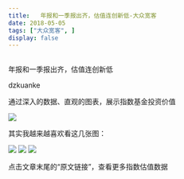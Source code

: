 ```yaml
---
title:   年报和一季报出齐，估值连创新低-大众宽客
date: 2018-05-05
tags: ["大众宽客", ]
display: false
---
```



## 



年报和一季报出齐，估值连创新低




dzkuanke




通过深入的数据、直观的图表，展示指数基金投资价值


<img class="" data-copyright="0" data-ratio="0.6118067978533095" data-s="300,640" src="https://mmbiz.qpic.cn/mmbiz_png/PKw3FQPmhIiaicYnK1BVjOePvvGiceibsibJFicVPyUzPOAicvFBuoBmPFSbqFd2ibWfH7gK72GkaVTsibXeEQVWFU1ibfKg/640?wx_fmt=png" data-type="png" data-w="1118" style=""/>



其实我越来越喜欢看这几张图：

<img class="" data-copyright="0" data-ratio="0.6" data-s="300,640" src="https://mmbiz.qpic.cn/mmbiz_png/PKw3FQPmhIiaicYnK1BVjOePvvGiceibsibJFS2K2ZyEicau5QO9JIC4MLlID4AyjNuMFAGcL7xrEcypT3s5IJMltYWA/640?wx_fmt=png" data-type="png" data-w="720" style=""/>

<img class="" data-copyright="0" data-ratio="0.6" data-s="300,640" src="https://mmbiz.qpic.cn/mmbiz_png/PKw3FQPmhIiaicYnK1BVjOePvvGiceibsibJFtE8kyuavPIsluDqK5T0AdyWjTibZooLNW3zzqLxM15eArlYTKk9icEpA/640?wx_fmt=png" data-type="png" data-w="720" style=""/>

<img class="" data-copyright="0" data-ratio="0.6" data-s="300,640" src="https://mmbiz.qpic.cn/mmbiz_png/PKw3FQPmhIiaicYnK1BVjOePvvGiceibsibJFZMvfsUxcqZrnQcmczS2ibTjiauLKrfTlP9BlPNeYjqDoZ3NMzUQziaLPg/640?wx_fmt=png" data-type="png" data-w="720" style=""/>



点击文章末尾的“原文链接”，查看更多指数估值数据